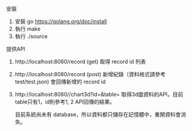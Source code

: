 安裝
1. 安裝 go https://golang.org/doc/install
2. 執行 make
3. 執行 ./source

提供API
1. http://localhost:8080/record (get) 
取得 record id 列表

2. http://localhost:8080/record (post)
新增紀錄（資料格式請參考test/test.json)
會回傳新增的 record id

3. http://localhost:8080//chart3d?id=<id>&table=<table name>
取得3d圖資料的API，目前table只有1，id則參考1, 2 API回傳的結果。
  
目前系統尚未有 database，所以資料都只儲存在記憶體中，重開資料會消失。
